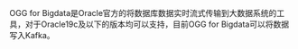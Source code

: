 OGG for Bigdata是Oracle官方的将数据库数据实时流式传输到大数据系统的工具，对于Oracle19c及以下的版本均可以支持，目前OGG for Bigdata可以将数据写入Kafka。